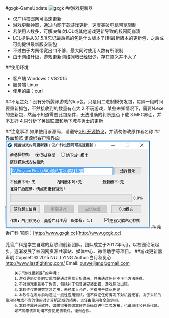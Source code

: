 #gxgk-GameUpdate
![gxgk](http://www.gxgk.cc/image/logo.png)
##游戏更新器
* 仅广科校园网可高速更新
* 游戏更新神器，通过内网下载游戏更新，速度突破电信带宽限制
* 若使用人数多，可解决每次LOL或其他游戏更新导致的校园网崩溃
* LOL提供从3.1.5.1(忘记最后抓的包是什么版本了)到最新版本的更新包，之后或可能提供最新版安装包
* 不过由于内网带宽出口不够，最大同时使用人数有所限制
* 由于网络升级，游戏更新网络拥堵已经很少，存在意义并不大了

##使用环境
* 客户端 Windows：VS2015
* 服务端 Linux
* 使用的库：curl

##不足之处
        1.没有分析腾讯游戏的tcp包，只是用二进制模仿发包，每隔一段时间要重新抓包，不然接收到的数量有点大
        2.不玩游戏，某些未知情况下，需要N.exe的更新包，然而不知道需要此包条件，无法准确的判断是否下载
        3.MFC界面，并不友好
		4.只分析了英雄联盟和地下城与勇士的更新

##注意事项
如果使用该源码，请遵守[GPL开源协议](https://github.com/NullYing/GameUpdate/raw/master/LICENSE)，并请勿修改原作者名称
##界面预览
该源码客户端界面<br />
![客户端界面](https://raw.githubusercontent.com/NullYing/gxgk-GameUpdate/master/images/GameUpdate.png)
##莞香广科
官网：[http://www.gxgk.cc](http://www.gxgk.cc)<br />
<br>
莞香广科是学生自建的互联网创新团队。团队成立于2012年5月，以校园论坛起步，逐渐发展了校园网资源共享站、媒体中心、微信助手等项目。
##游戏更新器声明
        Copyleft © 2015 NULLYING
        Author:白月秋见心
        http://www.lastfighting.com/
        Email: ourweijiang@gmail.com

        关于“游戏更新器”的声明：
	    1.游戏更新功能的实现均是通过黑盒分析得来，并未通过任何不正当方法获得。
	    2.不对游戏更新补丁负责，包括补丁包普遍安装出错，游戏启动出错。
	    3.本软件仅供研究学习之用，未经本人允许，不得用于商业用途
	    4.本软件在发布前均通过一般性应用测试，但不保证任何情况下对机器无害，由于未知的使用环境或不当的使用对计算机造成的损害，责任由使用者全部承担。
	    6.本软件属开源软件，如果需要修改本软件源码以进行二次发布，也请继续公开源代码。
        如不同意该声明请不要使用该软件，谢谢合作。

